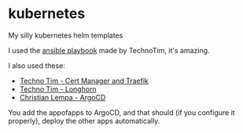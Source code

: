 # kubernetes
My silly kubernetes helm templates

I used the [ansible playbook](https://github.com/techno-tim/k3s-ansible) made by TechnoTim, it's amazing.

I also used these:
* [Techno Tim - Cert Manager and Traefik](https://docs.technotim.live/posts/kube-traefik-cert-manager-le/)
* [Techno Tim - Longhorn](https://docs.technotim.live/posts/longhorn-install/)
* [Christian Lempa - ArgoCD](https://www.youtube.com/watch?v=Yb3_4PZX0B0)

You add the appofapps to ArgoCD, and that should (if you configure it properly), deploy the other apps automatically.
